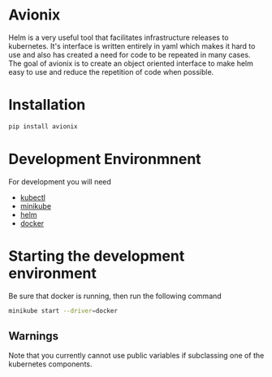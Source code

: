 # Avionix
Helm is a very useful tool that facilitates infrastructure releases to kubernetes. It's 
interface is written entirely in yaml which makes it hard to use and also has
 created a need for code to be repeated in many cases. The goal of avionix is to
  create an object oriented interface to make helm easy to use and reduce the
   repetition of code when possible.
   
# Installation

```bash
pip install avionix
```

# Development Environmnent

For development you will need
- [kubectl](https://kubernetes.io/docs/tasks/tools/install-kubectl/)
- [minikube](https://kubernetes.io/docs/tasks/tools/install-minikube/) 
- [helm](https://helm.sh/docs/intro/install/)
- [docker](https://docs.docker.com/get-docker/)

# Starting the development environment

Be sure that docker is running, then run the following command
```bash
minikube start --driver=docker
```

## Warnings

Note that you currently cannot use public variables if subclassing one of the
 kubernetes components.